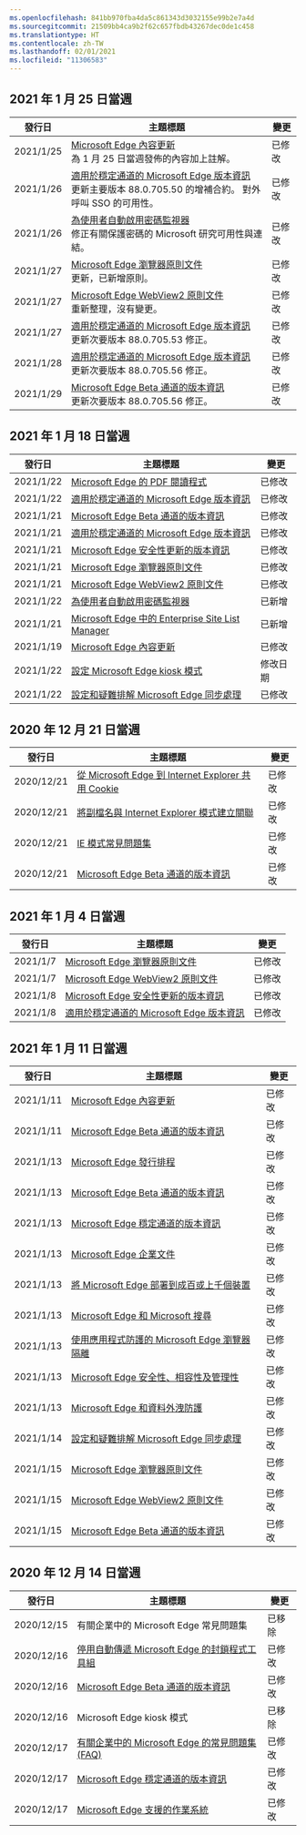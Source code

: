 ```yaml
---
ms.openlocfilehash: 841bb970fba4da5c861343d3032155e99b2e7a4d
ms.sourcegitcommit: 21509bb4ca9b2f62c657fbdb43267dec0de1c458
ms.translationtype: HT
ms.contentlocale: zh-TW
ms.lasthandoff: 02/01/2021
ms.locfileid: "11306583"
---
```

<!-- This file is generated automatically each week. Changes made to this file will be overwritten.-->

## 2021 年 1 月 25 日當週


| 發行日 |主題標題 | 變更 |
|------|------------|--------|
| 2021/1/25 | [Microsoft Edge 內容更新](/DeployEdge/microsoft-edge-content-updates)<br>為 1 月 25 日當週發佈的內容加上註解。 | 已修改 |
| 2021/1/26 | [適用於穩定通道的 Microsoft Edge 版本資訊](/DeployEdge/microsoft-edge-relnote-stable-channel)<br>更新主要版本 88.0.705.50 的增補合約。 對外呼叫 SSO 的可用性。| 已修改 |
| 2021/1/26 | [為使用者自動啟用密碼監視器](/DeployEdge/microsoft-edge-security-password-monitor)<br>修正有關保護密碼的 Microsoft 研究可用性與連結。 | 已修改 |
| 2021/1/27 | [Microsoft Edge 瀏覽器原則文件](/DeployEdge/microsoft-edge-policies)<br>更新，已新增原則。| 已修改 |
| 2021/1/27 | [Microsoft Edge WebView2 原則文件](/DeployEdge/microsoft-edge-webview-policies)<br>重新整理，沒有變更。 | 已修改 |
| 2021/1/27 | [適用於穩定通道的 Microsoft Edge 版本資訊](/DeployEdge/microsoft-edge-relnote-stable-channel)<br>更新次要版本 88.0.705.53 修正。 | 已修改 |
| 2021/1/28 | [適用於穩定通道的 Microsoft Edge 版本資訊](/DeployEdge/microsoft-edge-relnote-stable-channel)<br>更新次要版本 88.0.705.56 修正。 | 已修改 |
| 2021/1/29 | [Microsoft Edge Beta 通道的版本資訊](/DeployEdge/microsoft-edge-relnote-beta-channel)<br>更新次要版本 88.0.705.56 修正。 | 已修改 |


## 2021 年 1 月 18 日當週


| 發行日 |主題標題 | 變更 |
|------|------------|--------|
| 2021/1/22 | [Microsoft Edge 的 PDF 閱讀程式](/DeployEdge/microsoft-edge-pdf) | 已修改 |
| 2021/1/22 | [適用於穩定通道的 Microsoft Edge 版本資訊](/DeployEdge/microsoft-edge-relnote-stable-channel) | 已修改 |
| 2021/1/21 | [Microsoft Edge Beta 通道的版本資訊](/DeployEdge/microsoft-edge-relnote-beta-channel) | 已修改 |
| 2021/1/21 | [適用於穩定通道的 Microsoft Edge 版本資訊](/DeployEdge/microsoft-edge-relnote-stable-channel) | 已修改 |
| 2021/1/21 | [Microsoft Edge 安全性更新的版本資訊](/DeployEdge/microsoft-edge-relnotes-security) | 已修改 |
| 2021/1/21 | [Microsoft Edge 瀏覽器原則文件](/DeployEdge/microsoft-edge-policies) | 已修改 |
| 2021/1/21 | [Microsoft Edge WebView2 原則文件](/DeployEdge/microsoft-edge-webview-policies) | 已修改 |
| 2021/1/22 | [為使用者自動啟用密碼監視器](/DeployEdge/microsoft-edge-security-password-monitor) | 已新增 |
| 2021/1/21 | [Microsoft Edge 中的 Enterprise Site List Manager  ](/DeployEdge/edge-ie-mode-site-list-manager) | 已新增 |
| 2021/1/19 | [Microsoft Edge 內容更新](/DeployEdge/microsoft-edge-content-updates) | 已修改 |
| 2021/1/22 | [設定 Microsoft Edge kiosk 模式](/DeployEdge/microsoft-edge-configure-kiosk-mode) | 修改日期 |
| 2021/1/22 | [設定和疑難排解 Microsoft Edge 同步處理](/DeployEdge/microsoft-edge-enterprise-sync) | 已修改 |


## 2020 年 12 月 21 日當週


| 發行日 |主題標題 | 變更 |
|------|------------|--------|
| 2020/12/21 | [從 Microsoft Edge 到 Internet Explorer 共用 Cookie](/DeployEdge/edge-ie-mode-add-guidance-cookieshare) | 已修改 |
| 2020/12/21 | [將副檔名與 Internet Explorer 模式建立關聯](/DeployEdge/edge-ie-mode-add-guidance-filetype-associations) | 已修改 |
| 2020/12/21 | [IE 模式常見問題集](/DeployEdge/edge-ie-mode-faq) | 已修改 |
| 2020/12/21 | [Microsoft Edge Beta 通道的版本資訊](/DeployEdge/microsoft-edge-relnote-beta-channel) | 已修改 |


## 2021 年 1 月 4 日當週


| 發行日 |主題標題 | 變更 |
|------|------------|--------|
| 2021/1/7 | [Microsoft Edge 瀏覽器原則文件](/DeployEdge/microsoft-edge-policies) | 已修改 |
| 2021/1/7 | [Microsoft Edge WebView2 原則文件](/DeployEdge/microsoft-edge-webview-policies) | 已修改 |
| 2021/1/8 | [Microsoft Edge 安全性更新的版本資訊](/DeployEdge/microsoft-edge-relnotes-security) | 已修改 |
| 2021/1/8 | [適用於穩定通道的 Microsoft Edge 版本資訊](/DeployEdge/microsoft-edge-relnote-stable-channel) | 已修改 |


## 2021 年 1 月 11 日當週


| 發行日 |主題標題 | 變更 |
|------|------------|--------|
| 2021/1/11 | [Microsoft Edge 內容更新](/DeployEdge/microsoft-edge-content-updates) | 已修改 |
| 2021/1/11 | [Microsoft Edge Beta 通道的版本資訊](/DeployEdge/microsoft-edge-relnote-beta-channel) | 已修改 |
| 2021/1/13 | [Microsoft Edge 發行排程](/DeployEdge/microsoft-edge-release-schedule) | 已修改 |
| 2021/1/13 | [Microsoft Edge Beta 通道的版本資訊](/DeployEdge/microsoft-edge-relnote-beta-channel) | 已修改 |
| 2021/1/13 | [Microsoft Edge 穩定通道的版本資訊](/DeployEdge/microsoft-edge-relnote-stable-channel) | 已修改 |
| 2021/1/13 | [Microsoft Edge 企業文件](/DeployEdge/index) | 已修改 |
| 2021/1/13 | [將 Microsoft Edge 部署到成百或上千個裝置](/DeployEdge/microsoft-edge-video-deploy) | 已修改 |
| 2021/1/13 | [Microsoft Edge 和 Microsoft 搜尋](/DeployEdge/microsoft-edge-video-search) | 已修改 |
| 2021/1/13 | [使用應用程式防護的 Microsoft Edge 瀏覽器隔離](/DeployEdge/microsoft-edge-video-security-application-guard) | 已修改 |
| 2021/1/13 | [Microsoft Edge 安全性、相容性及管理性](/DeployEdge/microsoft-edge-video-security-compatibility-manageability) | 已修改 |
| 2021/1/13 | [Microsoft Edge 和資料外洩防護](/DeployEdge/microsoft-edge-video-security-dlp) | 已修改 |
| 2021/1/14 | [設定和疑難排解 Microsoft Edge 同步處理](/DeployEdge/microsoft-edge-enterprise-sync) | 已修改 |
| 2021/1/15 | [Microsoft Edge 瀏覽器原則文件](/DeployEdge/microsoft-edge-policies) | 已修改 |
| 2021/1/15 | [Microsoft Edge WebView2 原則文件](/DeployEdge/microsoft-edge-webview-policies) | 已修改 |
| 2021/1/15 | [Microsoft Edge Beta 通道的版本資訊](/DeployEdge/microsoft-edge-relnote-beta-channel) | 已修改 |


## 2020 年 12 月 14 日當週


| 發行日 |主題標題 | 變更 |
|------|------------|--------|
| 2020/12/15 | 有關企業中的 Microsoft Edge 常見問題集 | 已移除 |
| 2020/12/16 | [停用自動傳遞 Microsoft Edge 的封鎖程式工具組](/DeployEdge/microsoft-edge-blocker-toolkit) | 已修改 |
| 2020/12/16 | [Microsoft Edge Beta 通道的版本資訊](/DeployEdge/microsoft-edge-relnote-beta-channel) | 已修改 |
| 2020/12/16 | Microsoft Edge kiosk 模式 | 已移除 |
| 2020/12/17 | [有關企業中的 Microsoft Edge 的常見問題集 (FAQ)](/DeployEdge/faqs-edge-in-the-enterprise) | 已修改 |
| 2020/12/17 | [Microsoft Edge 穩定通道的版本資訊](/DeployEdge/microsoft-edge-relnote-stable-channel) | 已修改 |
| 2020/12/17 | [Microsoft Edge 支援的作業系統](/DeployEdge/microsoft-edge-supported-operating-systems) | 已修改 |
